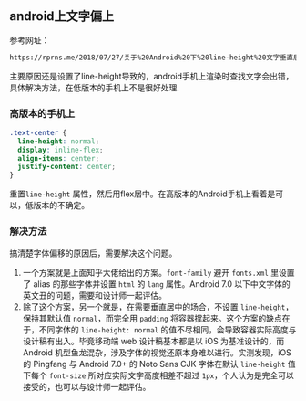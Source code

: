 ## android上文字偏上

参考网址：

```html
https://rprns.me/2018/07/27/关于%20Android%20下%20line-height%20文字垂直居中偏移的思考/?nsukey=viim2gyL1g3OEY2gxUeXs4hs7WGH93U7OKGjAWQiIAdE7QP%2FkOidiVlRx5ipQ1jeM6HO60j8mOyEAltHX%2BS2B1NZBWPAL30qUGqrfJ0%2Be0BIm0o1OwjbQUkOY6v9VFb4968GXeRtX0fQHTEykSQWm33W%2FDFjNzeAAysOnZfv9LeISi%2B5xRxwXWZs88UUdppzPNXFBgpMUTj0g5HHdDlNfQ%3D%3D
```



主要原因还是设置了line-height导致的，android手机上渲染时查找文字会出错，具体解决方法，在低版本的手机上不是很好处理.



### 高版本的手机上

```css
.text-center {
  line-height: normal;
  display: inline-flex;
  align-items: center;
  justify-content: center;
}
```

重置`line-height` 属性，然后用flex居中。在高版本的Android手机上看着是可以，低版本的不确定。



### 解决方法

搞清楚字体偏移的原因后，需要解决这个问题。

1. 一个方案就是上面知乎大佬给出的方案。`font-family` 避开 `fonts.xml` 里设置了 alias 的那些字体并设置 `html` 的 `lang` 属性。Android 7.0 以下中文字体的英文丑的问题，需要和设计师一起评估。
2. 除了这个方案，另一个就是，在需要垂直居中的场合，不设置 `line-height`，保持其默认值 `normal`，而完全用 `padding` 将容器撑起来。这个方案的缺点在于，不同字体的 `line-height: normal` 的值不尽相同，会导致容器实际高度与设计稿有出入。毕竟移动端 web 设计稿基本都是以 iOS 为基准设计的，而 Android 机型鱼龙混杂，涉及字体的视觉还原本身难以进行。实测发现，iOS 的 Pingfang 与 Android 7.0+ 的 Noto Sans CJK 字体在默认 `line-height` 值下每个 `font-size` 所对应实际文字高度相差不超过 `1px`，个人认为是完全可以接受的，也可以与设计师一起评估。
